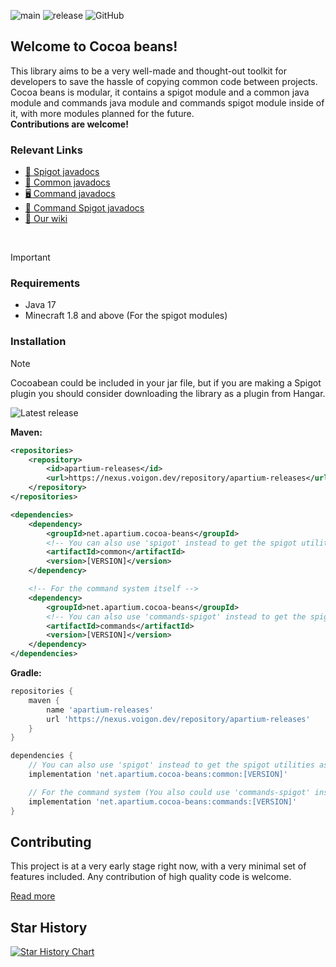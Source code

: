 ![main](https://github.com/poweredbyapartium/cocoa-beans/actions/workflows/main.yml/badge.svg)
![release](https://github.com/poweredbyapartium/cocoa-beans/actions/workflows/release.yml/badge.svg)
![GitHub](https://img.shields.io/github/license/PoweredByApartium/cocoa-beans)

## Welcome to Cocoa beans!
This library aims to be a very well-made and thought-out toolkit for developers to save the hassle
of copying common code between projects. Cocoa beans is modular, it contains a spigot module 
and a common java module and commands java module and commands spigot module inside of it, with more modules planned for the future.\
**Contributions are welcome!**

### Relevant Links
* [🚰 Spigot javadocs](https://cocoa-beans.apartium.net/snapshot/spigot/)
* [📄 Common javadocs](https://cocoa-beans.apartium.net/snapshot/common/)
* [🖥️ Command javadocs](https://cocoa-beans.apartium.net/snapshot/commands/)
* [🤖 Command Spigot javadocs](https://cocoa-beans.apartium.net/snapshot/commands-spigot/)
* [📜 Our wiki](https://cocoa-beans.apartium.net/)
<br/>

>[!IMPORTANT]
> ### Requirements
> * Java 17
> * Minecraft 1.8 and above (For the spigot modules)

### Installation
>[!NOTE]
> Cocoabean could be included in your jar file, but if you are making a Spigot plugin you should consider downloading the library as a plugin from Hangar.

![Latest release](https://github.com/PoweredByApartium/cocoa-beans/releases/latest)

**Maven:**
```xml
<repositories>
    <repository>
        <id>apartium-releases</id>
        <url>https://nexus.voigon.dev/repository/apartium-releases</url>
    </repository>
</repositories>
```
```xml
<dependencies>
    <dependency>
        <groupId>net.apartium.cocoa-beans</groupId>
        <!-- You can also use 'spigot' instead to get the spigot utilities as well -->
        <artifactId>common</artifactId>
        <version>[VERSION]</version>
    </dependency>

    <!-- For the command system itself -->
    <dependency>
        <groupId>net.apartium.cocoa-beans</groupId>
        <!-- You can also use 'commands-spigot' instead to get the spigot utilities as well -->
        <artifactId>commands</artifactId>
        <version>[VERSION]</version>
    </dependency>
</dependencies>
```

**Gradle:**
```groovy
repositories {
    maven {
        name 'apartium-releases'
        url 'https://nexus.voigon.dev/repository/apartium-releases'
    }
}

dependencies {
    // You can also use 'spigot' instead to get the spigot utilities as well
    implementation 'net.apartium.cocoa-beans:common:[VERSION]'

    // For the command system (You also could use 'commands-spigot' instead to get the spigot command utilities as well)
    implementation 'net.apartium.cocoa-beans:commands:[VERSION]'
}
```

## Contributing
This project is at a very early stage right now, with a very minimal set of features included.
Any contribution of high quality code is welcome. 

[Read more](https://github.com/PoweredByApartium/cocoa-beans/blob/main/CONTRIBUTING.md)

## Star History

<a href="https://star-history.com/#PoweredByApartium/cocoa-beans&Date">
 <picture>
   <source media="(prefers-color-scheme: dark)" srcset="https://api.star-history.com/svg?repos=PoweredByApartium/cocoa-beans&type=Date&theme=dark" />
   <source media="(prefers-color-scheme: light)" srcset="https://api.star-history.com/svg?repos=PoweredByApartium/cocoa-beans&type=Date" />
   <img alt="Star History Chart" src="https://api.star-history.com/svg?repos=PoweredByApartium/cocoa-beans&type=Date" />
 </picture>
</a>
